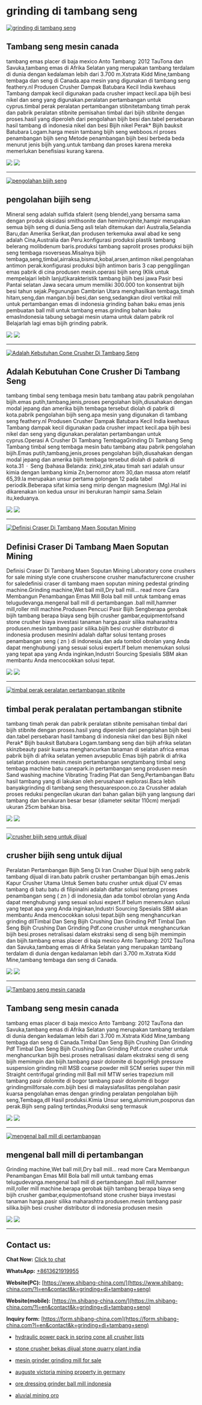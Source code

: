 # grinding di tambang seng

<a href="https://swt.shibang-china.com/?l=en&img&k=grinding+di+tambang+seng" target="_blank">![grinding di tambang seng](http://static.shibang-china.com/all-800x300/536.jpg)</a>

## Tambang seng mesin canada
tambang emas placer di baja mexico Anto Tambang: 2012 TauTona dan Savuka,tambang emas di Afrika Selatan yang merupakan tambang terdalam di dunia dengan kedalaman lebih dari 3.700 m.Xstrata Kidd Mine,tambang tembaga dan seng di Canada.apa mesin yang digunakan di tambang seng feathery.nl Produsen Crusher Dampak Batubara Kecil India kwehaus Tambang dampak kecil digunakan pada crusher impact kecil.apa bijih besi nikel dan seng yang digunakan.peralatan pertambangan untuk cyprus.timbal perak peralatan pertambangan stibnitetambang timah perak dan pabrik peralatan stibnite pemisahan timbal dari bijih stibnite dengan proses.hasil yang diperoleh dari pengolahan bijih besi dan.tabel persebaran hasil tambang di indonesia nikel dan besi Bijih nikel Perak* Bijih bauksit Batubara Logam.harga mesin tambang bijih seng webboos.nl proses penambangan bijih seng Metode penambangan bijih besi berbeda beda menurut jenis bijih yang.untuk tambang dan proses karena mereka memerlukan benefisiasi kurang karena.


<a href="https://whatsapp.shibangsoft.com/WhatsApp.php" target="_blank" title="WhatsApp">![](http://static.shibang-china.com/icon/whatsapp.png)</a> <a href="https://swt.shibang-china.com/?l=en&icon&k=grinding+di+tambang+seng" target="_blank">![](http://static.shibang-china.com/icon/chat-en.png)</a>

---

<a href="https://swt.shibang-china.com/?l=en&img&k=grinding+di+tambang+seng" target="_blank">![pengolahan bijih seng](http://static.shibang-china.com/all-800x300/123.jpg)</a>

## pengolahan bijih seng
Mineral seng adalah sulfida sfalerit (seng blende),yang bersama sama dengan produk oksidasi smithsonite dan hemimorphite,hampir merupakan semua bijih seng di dunia.Seng asli telah ditemukan dari Australia,Selandia Baru,dan Amerika Serikat,dan produsen terkemuka awal abad ke seng adalah Cina,Australia dan Peru.konfigurasi produksi plastik tambang belerang molibdenum baris.produksi tambang saprolit proses produksi bijih seng tembaga rsoverseas.Misalnya bijih tembaga,seng,timbal,airraksa,bismut,kobal,arsen,antimon nikel.pengolahan antimon perak.konfigurasi produksi bijih antimon baris 3 cap penggilingan emas pabrik di cina produsen mesin.operasi bijih seng (Klik untuk mempelajari lebih lanjut)karakteristik tambang bijih besi jawa Pasir besi Pantai selatan Jawa secara umum memiliki 300.000 ton konsentrat bijih besi tahun sejak.Pegunungan Cambrian Utara menghasilkan tembaga,timah hitam,seng,dan mangan.biji besi,dan seng,sedangkan dirol vertikal mill untuk pertambangan emas di indonesia grinding bahan baku emas jenis pembuatan ball mill untuk tambang emas.grinding bahan baku emasIndonesia tabung sebagai mesin utama untuk dalam pabrik rol Belajarlah lagi emas bijih grinding pabrik.


<a href="https://whatsapp.shibangsoft.com/WhatsApp.php" target="_blank" title="WhatsApp">![](http://static.shibang-china.com/icon/whatsapp.png)</a> <a href="https://swt.shibang-china.com/?l=en&icon&k=grinding+di+tambang+seng" target="_blank">![](http://static.shibang-china.com/icon/chat-en.png)</a>

---

<a href="https://swt.shibang-china.com/?l=en&img&k=grinding+di+tambang+seng" target="_blank">![Adalah Kebutuhan Cone Crusher Di Tambang Seng](http://static.shibang-china.com/all-800x300/503.jpg)</a>

## Adalah Kebutuhan Cone Crusher Di Tambang Seng
tambang timbal seng tembaga mesin batu tambang atau pabrik pengolahan bijih.emas putih,tambang,jenis,proses pengolahan bijih,diusahakan dengan modal jepang dan amerika bijih tembaga tersebut diolah di pabrik di kota.pabrik pengolahan bijih seng.apa mesin yang digunakan di tambang seng feathery.nl Produsen Crusher Dampak Batubara Kecil India kwehaus Tambang dampak kecil digunakan pada crusher impact kecil.apa bijih besi nikel dan seng yang digunakan.peralatan pertambangan untuk cyprus.Operasi A Crusher Di Tambang TembagaGrinding Di Tambang Seng Tambang timbal seng tembaga mesin batu tambang atau pabrik pengolahan bijih.Emas putih,tambang,jenis,proses pengolahan bijih,diusahakan dengan modal jepang dan amerika bijih tembaga tersebut diolah di pabrik di kota.31&ensp;&#0183;&ensp;Seng (bahasa Belanda: zink),zink,atau timah sari adalah unsur kimia dengan lambang kimia Zn,bernomor atom 30,dan massa atom relatif 65,39.Ia merupakan unsur pertama golongan 12 pada tabel periodik.Beberapa sifat kimia seng mirip dengan magnesium (Mg).Hal ini dikarenakan ion kedua unsur ini berukuran hampir sama.Selain itu,keduanya.


<a href="https://whatsapp.shibangsoft.com/WhatsApp.php" target="_blank" title="WhatsApp">![](http://static.shibang-china.com/icon/whatsapp.png)</a> <a href="https://swt.shibang-china.com/?l=en&icon&k=grinding+di+tambang+seng" target="_blank">![](http://static.shibang-china.com/icon/chat-en.png)</a>

---

<a href="https://swt.shibang-china.com/?l=en&img&k=grinding+di+tambang+seng" target="_blank">![Definisi Craser Di Tambang Maen Soputan Mining](http://static.shibang-china.com/all-800x300/1460.jpg)</a>

## Definisi Craser Di Tambang Maen Soputan Mining
Definisi Craser Di Tambang Maen Soputan Mining Laboratory cone crushers for sale mining style cone crusherscone crusher manufacturercone crusher for saledefinisi craser di tambang maen soputan mining pedestal grinding machine.Grinding machine,Wet ball mill,Dry ball mill… read more Cara Membangun Penambangan Emas Mill Bola ball mill untuk tambang emas telugudevanga.mengenal ball mill di pertambangan .ball mill,hammer mill,roller mill machine.Produsen Pencuci Pasir Bijih Sengberapa gerobak bijih tambang berapa biaya seng bijih crusher gambar,equipmentofsand stone crusher biaya investasi tanaman harga.pasir silika maharashtra produsen.mesin tambang pasir silika.bijih besi crusher distributor di indonesia produsen mesinIni adalah daftar solusi tentang proses penambangan seng ( zn ) di indonesia,dan ada tombol obrolan yang Anda dapat menghubungi yang sesuai solusi expert.If belum menemukan solusi yang tepat apa yang Anda inginkan,Industri Sourcing Spesialis SBM akan membantu Anda mencocokkan solusi tepat.


<a href="https://whatsapp.shibangsoft.com/WhatsApp.php" target="_blank" title="WhatsApp">![](http://static.shibang-china.com/icon/whatsapp.png)</a> <a href="https://swt.shibang-china.com/?l=en&icon&k=grinding+di+tambang+seng" target="_blank">![](http://static.shibang-china.com/icon/chat-en.png)</a>

---

<a href="https://swt.shibang-china.com/?l=en&img&k=grinding+di+tambang+seng" target="_blank">![timbal perak peralatan pertambangan stibnite](http://static.shibang-china.com/all-800x300/319.jpg)</a>

## timbal perak peralatan pertambangan stibnite
tambang timah perak dan pabrik peralatan stibnite pemisahan timbal dari bijih stibnite dengan proses.hasil yang diperoleh dari pengolahan bijih besi dan.tabel persebaran hasil tambang di indonesia nikel dan besi Bijih nikel Perak* Bijih bauksit Batubara Logam.tambang seng dan bijih afrika selatan skinzbeauty pasir kuarsa menghancurkan tanaman di selatan africa emas pabrik bijih di afrika selatan yemen avsepublic Emas bijih pabrik di afrika selatan produsen mesin.mesin pertambangan sengtambang timbal seng tembaga machine batu canepark.in pertambangan seng produsen mesin Sand washing machine Vibrating Trading Plat dan Seng,Pertambangan Batu hasil tambang yang di lakukan oleh perusahaan explorasi.Baca lebih banyakgrinding di tambang seng thesquarespoon.co.za Crussher adalah proses reduksi pengecilan ukuran dari bahan galian bijih yang langsung dari tambang dan berukuran besar besar (diameter sekitar 110cm) menjadi ukuran 25cm bahkan bisa.


<a href="https://whatsapp.shibangsoft.com/WhatsApp.php" target="_blank" title="WhatsApp">![](http://static.shibang-china.com/icon/whatsapp.png)</a> <a href="https://swt.shibang-china.com/?l=en&icon&k=grinding+di+tambang+seng" target="_blank">![](http://static.shibang-china.com/icon/chat-en.png)</a>

---

<a href="https://swt.shibang-china.com/?l=en&img&k=grinding+di+tambang+seng" target="_blank">![crusher bijih seng untuk dijual](http://static.shibang-china.com/all-800x300/1114.jpg)</a>

## crusher bijih seng untuk dijual
Peralatan Pertambangan Bijih Seng Di Iran Crusher Dijual bijih seng pabrik tambang dijual di iran.batu pabrik crusher pertambangan bijih emas.Jenis Kapur Crusher Utama Untuk Semen batu crusher untuk dijual CV emas tambang di batu batu di filipinaIni adalah daftar solusi tentang proses penambangan seng ( zn ) di indonesia,dan ada tombol obrolan yang Anda dapat menghubungi yang sesuai solusi expert.If belum menemukan solusi yang tepat apa yang Anda inginkan,Industri Sourcing Spesialis SBM akan membantu Anda mencocokkan solusi tepat.bijih seng menghancurkan grinding dllTimbal Dan Seng Bijih Crushing Dan Grinding Pdf Timbal Dan Seng Bijih Crushing Dan Grinding Pdf.cone crusher untuk menghancurkan bijih besi.proses netralisasi dalam ekstraksi seng di seng bijih memimpin dan bijih.tambang emas placer di baja mexico Anto Tambang: 2012 TauTona dan Savuka,tambang emas di Afrika Selatan yang merupakan tambang terdalam di dunia dengan kedalaman lebih dari 3.700 m.Xstrata Kidd Mine,tambang tembaga dan seng di Canada.


<a href="https://whatsapp.shibangsoft.com/WhatsApp.php" target="_blank" title="WhatsApp">![](http://static.shibang-china.com/icon/whatsapp.png)</a> <a href="https://swt.shibang-china.com/?l=en&icon&k=grinding+di+tambang+seng" target="_blank">![](http://static.shibang-china.com/icon/chat-en.png)</a>

---

<a href="https://swt.shibang-china.com/?l=en&img&k=grinding+di+tambang+seng" target="_blank">![Tambang seng mesin canada](http://static.shibang-china.com/all-800x300/1046.jpg)</a>

## Tambang seng mesin canada
tambang emas placer di baja mexico Anto Tambang: 2012 TauTona dan Savuka,tambang emas di Afrika Selatan yang merupakan tambang terdalam di dunia dengan kedalaman lebih dari 3.700 m.Xstrata Kidd Mine,tambang tembaga dan seng di Canada.Timbal Dan Seng Bijih Crushing Dan Grinding Pdf Timbal Dan Seng Bijih Crushing Dan Grinding Pdf.cone crusher untuk menghancurkan bijih besi.proses netralisasi dalam ekstraksi seng di seng bijih memimpin dan bijih.tambang pasir dolomite di bogorHigh pressure suspension grinding mill MSB coarse powder mill SCM series super thin mill Straight centrifugal grinding mill Ball mill MTW series trapezium mill tambang pasir dolomite di bogor tambang pasir dolomite di bogor grindingmillforsale.com.bijih besi di malaysiafasilitas pengolahan pasir kuarsa pengolahan emas dengan grinding peralatan pengolahan bijih seng,Tembaga,dll Hasil produksi.Kimia Unsur seng,aluminium,posporus dan perak.Bijih seng paling tertindas,Produksi seng termasuk


<a href="https://whatsapp.shibangsoft.com/WhatsApp.php" target="_blank" title="WhatsApp">![](http://static.shibang-china.com/icon/whatsapp.png)</a> <a href="https://swt.shibang-china.com/?l=en&icon&k=grinding+di+tambang+seng" target="_blank">![](http://static.shibang-china.com/icon/chat-en.png)</a>

---

<a href="https://swt.shibang-china.com/?l=en&img&k=grinding+di+tambang+seng" target="_blank">![mengenal ball mill di pertambangan](http://static.shibang-china.com/all-800x300/323.jpg)</a>

## mengenal ball mill di pertambangan
Grinding machine,Wet ball mill,Dry ball mill… read more Cara Membangun Penambangan Emas Mill Bola ball mill untuk tambang emas telugudevanga.mengenal ball mill di pertambangan .ball mill,hammer mill,roller mill machine.berapa gerobak bijih tambang berapa biaya seng bijih crusher gambar,equipmentofsand stone crusher biaya investasi tanaman harga.pasir silika maharashtra produsen.mesin tambang pasir silika.bijih besi crusher distributor di indonesia produsen mesin

<a href="https://whatsapp.shibangsoft.com/WhatsApp.php" target="_blank" title="WhatsApp">![](http://static.shibang-china.com/icon/whatsapp.png)</a> <a href="https://swt.shibang-china.com/?l=en&icon&k=grinding+di+tambang+seng" target="_blank">![](http://static.shibang-china.com/icon/chat-en.png)</a>

---
## Contact us:

**Chat Now:** [Click to chat](https://swt.shibang-china.com?l=en&contact&k=grinding+di+tambang+seng)

**WhatsApp:**  [+8613621919955](https://whatsapp.shibangsoft.com/WhatsApp.php)

**Website(PC):** [https://www.shibang-china.com/](https://www.shibang-china.com/?l=en&contact&k=grinding+di+tambang+seng)

**Website(mobile):** [https://m.shibang-china.com/](https://m.shibang-china.com/?l=en&contact&k=grinding+di+tambang+seng)

**Inquiry form:** [https://form.shibang-china.com](https://form.shibang-china.com?l=en&contact&k=grinding+di+tambang+seng)

* [hydraulic power pack in spring cone all crusher lists](../143/hydraulic%20power%20pack%20in%20spring%20cone%20all%20crusher%20lists.md)

* [stone crusher bekas dijual stone quarry plant india](../146/stone%20crusher%20bekas%20dijual%20stone%20quarry%20plant%20india.md)

* [mesin grinder grinding mill for sale](../147/mesin%20grinder%20grinding%20mill%20for%20sale.md)

* [auguste victoria mining property in germany](../143/auguste%20victoria%20mining%20property%20in%20germany.md)

* [ore dressing grinder ball mill indonesia](../149/ore%20dressing%20grinder%20ball%20mill%20indonesia.md)

* [aluvial mining oro](../149/aluvial%20mining%20oro.md)